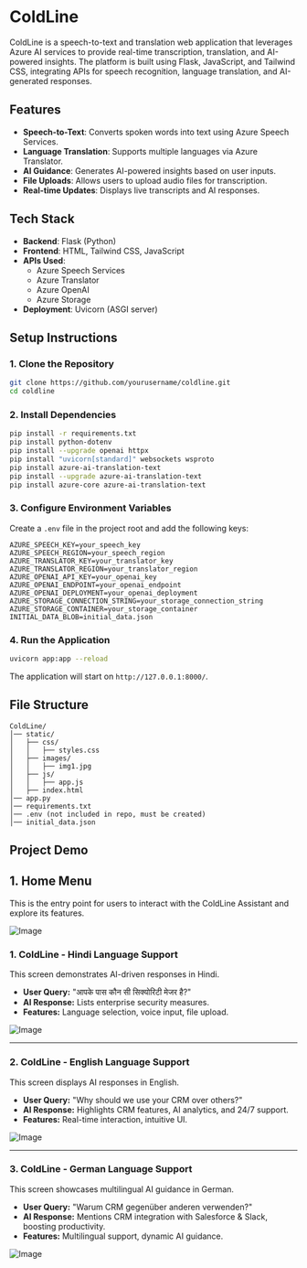 # ColdLine

ColdLine is a speech-to-text and translation web application that leverages Azure AI services to provide real-time transcription, translation, and AI-powered insights. The platform is built using Flask, JavaScript, and Tailwind CSS, integrating APIs for speech recognition, language translation, and AI-generated responses.

## Features
- **Speech-to-Text**: Converts spoken words into text using Azure Speech Services.
- **Language Translation**: Supports multiple languages via Azure Translator.
- **AI Guidance**: Generates AI-powered insights based on user inputs.
- **File Uploads**: Allows users to upload audio files for transcription.
- **Real-time Updates**: Displays live transcripts and AI responses.

## Tech Stack
- **Backend**: Flask (Python)
- **Frontend**: HTML, Tailwind CSS, JavaScript
- **APIs Used**:
  - Azure Speech Services
  - Azure Translator
  - Azure OpenAI
  - Azure Storage
- **Deployment**: Uvicorn (ASGI server)

## Setup Instructions

### 1. Clone the Repository
```sh
git clone https://github.com/yourusername/coldline.git
cd coldline
```

### 2. Install Dependencies
```sh
pip install -r requirements.txt
pip install python-dotenv
pip install --upgrade openai httpx
pip install "uvicorn[standard]" websockets wsproto
pip install azure-ai-translation-text
pip install --upgrade azure-ai-translation-text
pip install azure-core azure-ai-translation-text
```

### 3. Configure Environment Variables
Create a `.env` file in the project root and add the following keys:
```env
AZURE_SPEECH_KEY=your_speech_key
AZURE_SPEECH_REGION=your_speech_region
AZURE_TRANSLATOR_KEY=your_translator_key
AZURE_TRANSLATOR_REGION=your_translator_region
AZURE_OPENAI_API_KEY=your_openai_key
AZURE_OPENAI_ENDPOINT=your_openai_endpoint
AZURE_OPENAI_DEPLOYMENT=your_openai_deployment
AZURE_STORAGE_CONNECTION_STRING=your_storage_connection_string
AZURE_STORAGE_CONTAINER=your_storage_container
INITIAL_DATA_BLOB=initial_data.json
```

### 4. Run the Application
```sh
uvicorn app:app --reload
```
The application will start on `http://127.0.0.1:8000/`.

## File Structure
```
ColdLine/
│── static/
│   ├── css/
│   │   ├── styles.css
│   ├── images/
│   │   ├── img1.jpg
│   ├── js/
│   │   ├── app.js
│   ├── index.html
│── app.py
│── requirements.txt
│── .env (not included in repo, must be created)
│── initial_data.json
```
## Project Demo

## 1. Home Menu

This is the entry point for users to interact with the ColdLine Assistant and explore its features.

![Image](https://github.com/user-attachments/assets/3e853541-bd20-4704-970b-466575b622ba)


### 1. ColdLine - Hindi Language Support  
This screen demonstrates AI-driven responses in Hindi.  
- **User Query:** "आपके पास कौन सी सिक्योरिटी मेजर है?"  
- **AI Response:** Lists enterprise security measures.  
- **Features:** Language selection, voice input, file upload.  

![Image](https://github.com/user-attachments/assets/d6336813-b71b-4490-a1bb-2328dcd4c972)

---

### 2. ColdLine - English Language Support  
This screen displays AI responses in English.  
- **User Query:** "Why should we use your CRM over others?"  
- **AI Response:** Highlights CRM features, AI analytics, and 24/7 support.  
- **Features:** Real-time interaction, intuitive UI.  

![Image](https://github.com/user-attachments/assets/e38dffcc-e2ee-402b-9aa4-7a8f435a86a6)  

---

### 3. ColdLine - German Language Support  
This screen showcases multilingual AI guidance in German.  
- **User Query:** "Warum CRM gegenüber anderen verwenden?"  
- **AI Response:** Mentions CRM integration with Salesforce & Slack, boosting productivity.  
- **Features:** Multilingual support, dynamic AI guidance.  

![Image](https://github.com/user-attachments/assets/7da1457d-40dc-45c8-832e-cee97034178f) 







